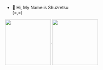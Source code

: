 - 👋 Hi, My Name is Shuzretsu<br>
(=,=)
<a href="https://github.com/shuzretsu/github-readme-stats">
  <img height=150 align="center" src="https://github-readme-stats.vercel.app/api?username=shuzretsu&card_width=250" />
</a>
<a href="https://github.com/shuzretsu/convoychat" href="https://github.com/shuzretsu/github-readme-stats">
  <img height=150 align="center" src="https://github-readme-stats.vercel.app/api/top-langs?username=shuzretsu&layout=compact&langs_count=8&card_width=250" src="https://github-readme-stats.vercel.app/api?username=shuzretsu&card_width=250"/>
</a>
